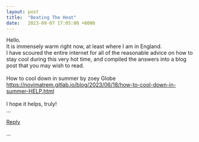 ```yaml
---
layout: post
title:  "Beating The Heat"
date:   2023-09-07 17:05:00 +0000
---
```


Hello.
<br>
It is immensely warm right now, at least where I am in England.
<br>
I have scoured the entire internet for all of the reasonable advice on how to stay cool during this very hot time, and compiled the answers into a blog post that you may wish to read.
<br>
<br>
How to cool down in summer by zoey Globe<br>
<a href="https://novimatrem.gitlab.io/blog/2023/06/18/how-to-cool-down-in-summer-HELP.html" target="_blank">https://novimatrem.gitlab.io/blog/2023/06/18/how-to-cool-down-in-summer-HELP.html</a>
<br><br>
I hope it helps, truly!
<br>
...

<a href="mailto:TheNovimatrem@protonmail.ch?subject=RE%3A%20Social%20post%20-%20Beating%20The%20Heat">Reply</a>

...

